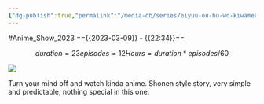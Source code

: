 ```yaml
---
{"dg-publish":true,"permalink":"/media-db/series/eiyuu-ou-bu-wo-kiwameru-tame-tenseisu-soshite-sekai-saikyou-no-minarai-kishi-2023/","title":"Eiyuu-ou, Bu wo Kiwameru Tame Tenseisu: Soshite, Sekai Saikyou no Minarai Kishi♀","tags":["mediaDB/tv/series"]}
---
```


#Anime_Show_2023 
=={{2023-03-09}} - {{22:34}}==
```math
duration = 23
episodes = 12
Hours = duration * episodes / 60
```
<img src="https://cdn.myanimelist.net/images/anime/1044/129594.jpg">

Turn your mind off and watch kinda anime. Shonen style story, very simple and predictable, nothing special in this one.